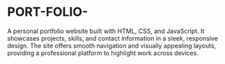 # PORT-FOLIO-
A personal portfolio website built with HTML, CSS, and JavaScript. It showcases projects, skills, and contact information in a sleek, responsive design. The site offers smooth navigation and visually appealing layouts, providing a professional platform to highlight work across devices.

